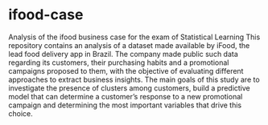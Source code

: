 # ifood-case
Analysis of the ifood business case for the exam of Statistical Learning
This repository contains an analysis of a dataset made available by iFood, the lead food delivery
app in Brazil. The company made public such data regarding its customers, their purchasing
habits and a promotional campaigns proposed to them, with the objective of evaluating different approaches to extract business insights.
The main goals of this study are to investigate the presence of clusters among customers, build
a predictive model that can determine a customer’s response to a new promotional campaign
and determining the most important variables that drive this choice.

